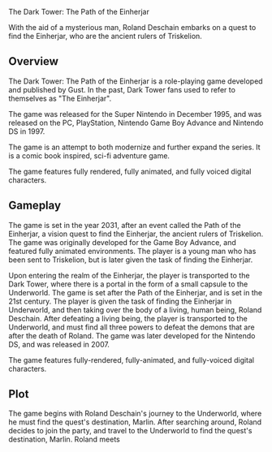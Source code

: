 The Dark Tower: The Path of the Einherjar

With the aid of a mysterious man, Roland Deschain embarks on a quest to find the Einherjar, who are the ancient rulers of Triskelion.

## Overview

The Dark Tower: The Path of the Einherjar is a role-playing game developed and published by Gust. In the past, Dark Tower fans used to refer to themselves as "The Einherjar".

The game was released for the Super Nintendo in December 1995, and was released on the PC, PlayStation, Nintendo Game Boy Advance and Nintendo DS in 1997.

The game is an attempt to both modernize and further expand the series. It is a comic book inspired, sci-fi adventure game.

The game features fully rendered, fully animated, and fully voiced digital characters.

## Gameplay

The game is set in the year 2031, after an event called the Path of the Einherjar, a vision quest to find the Einherjar, the ancient rulers of Triskelion. The game was originally developed for the Game Boy Advance, and featured fully animated environments. The player is a young man who has been sent to Triskelion, but is later given the task of finding the Einherjar.

Upon entering the realm of the Einherjar, the player is transported to the Dark Tower, where there is a portal in the form of a small capsule to the Underworld. The game is set after the Path of the Einherjar, and is set in the 21st century. The player is given the task of finding the Einherjar in Underworld, and then taking over the body of a living, human being, Roland Deschain. After defeating a living being, the player is transported to the Underworld, and must find all three powers to defeat the demons that are after the death of Roland. The game was later developed for the Nintendo DS, and was released in 2007.

The game features fully-rendered, fully-animated, and fully-voiced digital characters.

## Plot

The game begins with Roland Deschain's journey to the Underworld, where he must find the quest's destination, Marlin. After searching around, Roland decides to join the party, and travel to the Underworld to find the quest's destination, Marlin. Roland meets